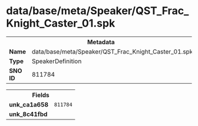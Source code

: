 <h1>data/base/meta/Speaker/QST_Frac_Knight_Caster_01.spk</h1><table><tr><th colspan="100%">Metadata</th></tr><tr><td><b>Name</b></td><td>data/base/meta/Speaker/QST_Frac_Knight_Caster_01.spk</td></tr><tr><td><b>Type</b></td><td>SpeakerDefinition</td></tr><tr><td><b>SNO ID</b></td><td>811784</td></tr></table>

<table><tr><th colspan="100%">Fields</th></tr><tr><td><b>unk_ca1a658</b></td><td><code>811784</code></td></tr><tr><td><b>unk_8c41fbd</b></td><td></td></tr></table>

